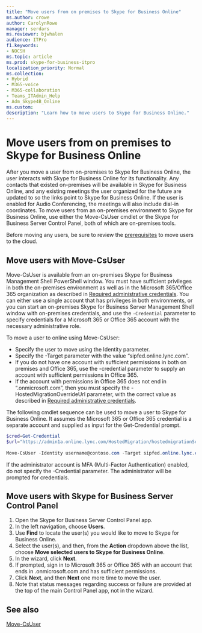 ```yaml
---
title: "Move users from on premises to Skype for Business Online"
ms.author: crowe
author: CarolynRowe
manager: serdars
ms.reviewer: bjwhalen
audience: ITPro
f1.keywords:
- NOCSH
ms.topic: article
ms.prod: skype-for-business-itpro
localization_priority: Normal
ms.collection: 
- Hybrid 
- M365-voice
- M365-collaboration
- Teams_ITAdmin_Help
- Adm_Skype4B_Online
ms.custom:
description: "Learn how to move users to Skype for Business Online."
---
```


# Move users from on premises to Skype for Business Online

After you move a user from on-premises to Skype for Business Online, the user interacts with Skype for Business Online for its functionality. Any contacts that existed on-premises will be available in Skype for Business Online, and any existing meetings the user organized for the future are updated to so the links point to Skype for Business Online. If the user is enabled for Audio Conferencing, the meetings will also include dial-in coordinates.  To move users from an on-premises environment to Skype for Business Online, use either the Move-CsUser cmdlet or the Skype for Business Server Control Panel, both of which are on-premises tools. 

Before moving any users, be sure to review the [prerequisites](move-users-between-on-premises-and-cloud.md#prerequisites) to move users to the cloud.
 
## Move users with Move-CsUser 

Move-CsUser is available from an on-premises Skype for Business Management Shell PowerShell window. You must have sufficient privileges in both the on-premises environment as well as in the Microsoft 365/Office 365 organization as described in [Required administrative credentials](move-users-between-on-premises-and-cloud.md#required-administrative-credentials). You can either use a single account that has privileges in both environments, or you can start an on-premises Skype for Business Server Management Shell window with on-premises credentials, and use the `-Credential` parameter to specify credentials for a Microsoft 365 or Office 365 account with the necessary administrative role.

To move a user to online using Move-CsUser:

- Specify the user to move using the Identity parameter.
- Specify the -Target parameter with the value “sipfed.online.lync.<span>com”.
- If you do not have one account with sufficient permissions in both on premises and Office 365, use the -credential parameter to supply an account with sufficient permissions in Office 365.
- If the account with permissions in Office 365 does not end in “.onmicrosoft.<span>com”, then you must specify the -HostedMigrationOverrideUrl parameter, with  the correct value as described in [Required administrative credentials](move-users-between-on-premises-and-cloud.md#required-administrative-credentials).

The following cmdlet sequence can be used to move a user to Skype for Business Online. It assumes the Microsoft 365 or Office 365 credential is a separate account and supplied as input for the Get-Credential prompt.

```PowerShell
$cred=Get-Credential
$url="https://admin1a.online.lync.com/HostedMigration/hostedmigrationService.svc"
 
Move-CsUser -Identity username@contoso.com -Target sipfed.online.lync.com -Credential $cred -HostedMigrationOverrideUrl $url
```

If the administrator account is MFA (Multi-Factor Authentication) enabled, do not specify the -Credential parameter. The administrator will be prompted for credentials.

## Move users with Skype for Business Server Control Panel 

1. Open the Skype for Business Server Control Panel app.
2. In the left navigation, choose **Users**.
3. Use **Find** to locate the user(s) you would like to move to Skype for Business Online.
4. Select the user(s), and then, from the **Action** dropdown above the list, choose **Move selected users to Skype for Business Online**.
5. In the wizard, click **Next**.
6. If prompted, sign in to Microsoft 365 or Office 365 with an account that ends in .onmicrosoft.com and has sufficient permissions.
7. Click **Next**, and then **Next** one more time to move the user.
8. Note that status messages regarding success or failure are provided at the top of the main Control Panel app, not in the wizard.

## See also

[Move-CsUser](https://docs.microsoft.com/powershell/module/skype/move-csuser)
